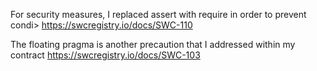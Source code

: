 For security measures, I replaced assert with require in order to prevent condi>
https://swcregistry.io/docs/SWC-110

The floating pragma is another precaution that I addressed within my contract
https://swcregistry.io/docs/SWC-103



